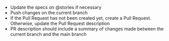 - Update the specs on @stories if necessary
- Push changes on the current branch
- If the Pull Request has not been created yet, create a Pull Request. Otherwise, update the Pull Request description
- PR description should include a summary of changes made between the current branch and the main branch
